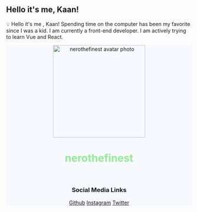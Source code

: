 <h2>Hello it's me, Kaan!</h2>
<p>💡 Hello it's me , Kaan! Spending time on the computer has been my favorite since I was a kid. I am currently a front-end developer. I am actively trying to learn Vue and React.</p>

<div align="Center" style="background-color:ghostwhite;">
<img src="av.png" alt="nerothefinest avatar photo" width="250" height="250"><br>
<h1 align="center" style="color:lightgreen">nerothefinest</h1><br>
<h3>Social Media Links</h3>
<p><a href="https://www.github.com/nerothefinest">Github</a> <a href="https://www.instagram.com/kaanyarar">Instagram</a> <a href="https://www.twitter.com/nerothefinest">Twitter</a></p>

